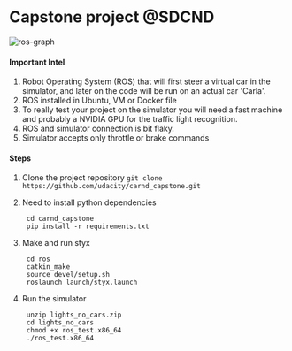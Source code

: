 # Capstone project @SDCND

![ros-graph](https://github.com/parthasen/autoeuvre/blob/master/imgs/final-project-ros-graph-v2.png)

#### Important Intel
1. Robot Operating System (ROS) that will first steer a virtual car in the simulator, and later on the code will be run on an actual car 'Carla'. 
2. ROS installed in Ubuntu, VM or Docker file
3. To really test your project on the simulator you will need a fast machine and probably a NVIDIA GPU for the traffic light recognition.
4. ROS and simulator connection is bit  flaky.
5. Simulator accepts only throttle or brake commands 


#### Steps

1. Clone the project repository `git clone https://github.com/udacity/carnd_capstone.git`
2. Need to install python dependencies 

        cd carnd_capstone
        pip install -r requirements.txt
3. Make and run styx

        cd ros
        catkin_make
        source devel/setup.sh
        roslaunch launch/styx.launch
4. Run the simulator

        unzip lights_no_cars.zip
        cd lights_no_cars
        chmod +x ros_test.x86_64
        ./ros_test.x86_64
